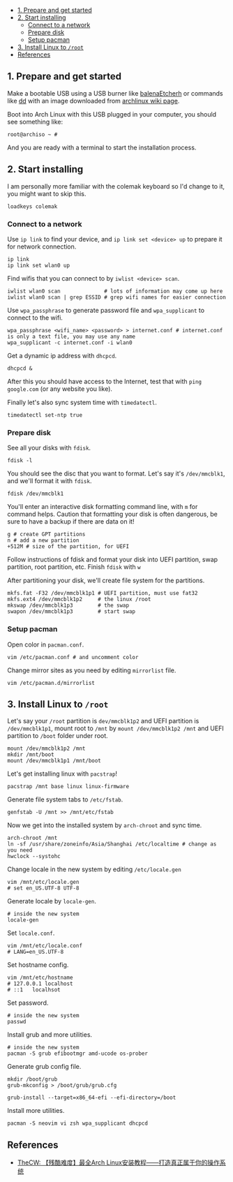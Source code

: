 
<!-- vim-markdown-toc GFM -->

* [1. Prepare and get started](#1-prepare-and-get-started)
* [2. Start installing](#2-start-installing)
    * [Connect to a network](#connect-to-a-network)
    * [Prepare disk](#prepare-disk)
    * [Setup pacman](#setup-pacman)
* [3. Install Linux to `/root`](#3-install-linux-to-root)
* [References](#references)

<!-- vim-markdown-toc -->


## 1. Prepare and get started

Make a bootable USB using a USB burner like [balenaEtcherh](https://www.balena.io/etcher/) or commands like [dd](https://www.wikiwand.com/en/Dd_(Unix)) with an image downloaded from [archlinux wiki page](https://archlinux.org/download/).

Boot into Arch Linux with this USB plugged in your computer, you should see something like:

```
root@archiso ~ # 
```

And you are ready with a terminal to start the installation process.

## 2. Start installing

I am personally more familiar with the colemak keyboard so I'd change to it, you might want to skip this.

```
loadkeys colemak
```

### Connect to a network

Use `ip link` to find your device, and `ip link set <device> up` to prepare it for network connection.

```
ip link
ip link set wlan0 up
```
Find wifis that you can connect to by `iwlist <device> scan`.

```
iwlist wlan0 scan              # lots of information may come up here
iwlist wlan0 scan | grep ESSID # grep wifi names for easier connection
```

Use `wpa_passphrase` to generate password file and `wpa_supplicant` to connect to the wifi.

```
wpa_passphrase <wifi_name> <password> > internet.conf # internet.conf is only a text file, you may use any name
wpa_supplicant -c internet.conf -i wlan0 
```

Get a dynamic ip address with `dhcpcd`.

```
dhcpcd &
```

After this you should have access to the Internet, test that with `ping google.com` (or any website you like). 

Finally let's also sync system time with `timedatectl`.

```
timedatectl set-ntp true
```

### Prepare disk

See all your disks with `fdisk`.

```
fdisk -l
```

You should see the disc that you want to format. Let's say it's `/dev/mmcblk1`, and we'll format it with `fdisk`.

```
fdisk /dev/mmcblk1
```

You'll enter an interactive disk formatting command line, with `m` for command helps. Caution that formatting your disk is often dangerous, be sure to have a backup if there are data on it! 

```
g # create GPT partitions
n # add a new partition
+512M # size of the partition, for UEFI
```

Follow instructions of fdisk and format your disk into UEFI partition, swap partition, root partition, etc. Finish `fdisk` with `w`

After partitioning your disk, we'll create file system for the partitions.

```
mkfs.fat -F32 /dev/mmcblk1p1 # UEFI partition, must use fat32
mkfs.ext4 /dev/mmcblk1p2     # the linux /root
mkswap /dev/mmcblk1p3        # the swap
swapon /dev/mmcblk1p3        # start swap
```

### Setup pacman

Open color in `pacman.conf`.

```
vim /etc/pacman.conf # and uncomment color
```

Change mirror sites as you need by editing `mirrorlist` file.

```
vim /etc/pacman.d/mirrorlist
```

## 3. Install Linux to `/root`

Let's say your `/root` partition is `dev/mmcblk1p2` and UEFI partition is `/dev/mmcblk1p1`, mount root to `/mnt` by `mount /dev/mmcblk1p2 /mnt` and UEFI partition to `/boot` folder under root.

```
mount /dev/mmcblk1p2 /mnt
mkdir /mnt/boot
mount /dev/mmcblk1p1 /mnt/boot
```

Let's get installing linux with `pacstrap`!

```
pacstrap /mnt base linux linux-firmware
```

Generate file system tabs to `/etc/fstab`.

```
genfstab -U /mnt >> /mnt/etc/fstab
```

Now we get into the installed system by `arch-chroot` and sync time.

```
arch-chroot /mnt
ln -sf /usr/share/zoneinfo/Asia/Shanghai /etc/localtime # change as you need
hwclock --systohc
```

Change locale in the new system by editing `/etc/locale.gen`

```
vim /mnt/etc/locale.gen
# set en_US.UTF-8 UTF-8
```

Generate locale by `locale-gen`.

```
# inside the new system
locale-gen
```

Set `locale.conf`.

```
vim /mnt/etc/locale.conf
# LANG=en_US.UTF-8
```

Set hostname config.

```
vim /mnt/etc/hostname
# 127.0.0.1 localhost
# ::1   localhsot
```

Set password.

```
# inside the new system
passwd
```

Install grub and more utilities.

```
# inside the new system
pacman -S grub efibootmgr amd-ucode os-prober
```

Generate grub config file.

```
mkdir /boot/grub
grub-mkconfig > /boot/grub/grub.cfg
```

```
grub-install --target=x86_64-efi --efi-directory=/boot
```

Install more utilities.

```
pacman -S neovim vi zsh wpa_supplicant dhcpcd
```

## References

- [TheCW: 【残酷难度】最全Arch Linux安装教程——打造真正属于你的操作系统](https://www.bilibili.com/video/BV11J411a7Tp?spm_id_from=333.999.0.0)


